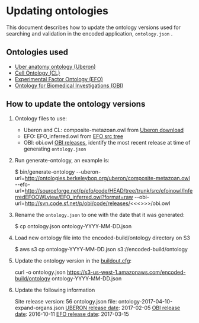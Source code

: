 Updating ontologies
=========================

This document describes how to update the ontology versions used for searching and validation in the encoded application, ```ontology.json``` .

Ontologies used
---------------- 

* [Uber anatomy ontology (Uberon)]
* [Cell Ontology (CL)]
* [Experimental Factor Ontology (EFO)]
* [Ontology for Biomedical Investigations (OBI)]

How to update the ontology versions
---------------- 

1. Ontology files to use:
	
	* Uberon and CL: composite-metazoan.owl  from [Uberon download]
	* EFO: EFO_inferred.owl from [EFO src tree]
	* OBI: obi.owl [OBI releases], identify the most recent release at time of generating ```ontology.json```

2. Run generate-ontology, an example is: 

	$ bin/generate-ontology --uberon-url=http://ontologies.berkeleybop.org/uberon/composite-metazoan.owl --efo-url=http://sourceforge.net/p/efo/code/HEAD/tree/trunk/src/efoinowl/InferredEFOOWLview/EFO_inferred.owl?format=raw --obi-url=http://svn.code.sf.net/p/obi/code/releases/<<<<USE THE MOST RECENT DATE HERE>>>>/obi.owl

3. Rename the ```ontology.json``` to one with the date that it was generated:

	$ cp ontology.json ontology-YYYY-MM-DD.json

4. Load new ontology file into the encoded-build/ontology directory on S3

	$ aws s3 cp ontology-YYYY-MM-DD.json s3://encoded-build/ontology

5.  Update the ontology version in the [buildout.cfg]:

	curl -o ontology.json https://s3-us-west-1.amazonaws.com/encoded-build/ontology ontology-YYYY-MM-DD.json

6.  Update the following information
    
    Site release version: 56
    ontology.json file: ontology-2017-04-10-expand-organs.json
    [UBERON release date]: 2017-02-05
    [OBI release date]: 2016-10-11
    [EFO release date]: 2017-03-15


[Uber anatomy ontology (Uberon)]: http://uberon.org/
[Cell Ontology (CL)]: http://cellontology.org/
[Experimental Factor Ontology (EFO)]: http://www.ebi.ac.uk/efo
[Ontology for Biomedical Investigations (OBI)]: http://obi-ontology.org/
[Uberon download]: http://uberon.github.io/downloads.html
[EFO src tree]: https://sourceforge.net/p/efo/code/HEAD/tree/trunk/src/efoinowl/InferredEFOOWLview/
[OBI releases]: http://svn.code.sf.net/p/obi/code/releases/
[buildout.cfg]: ../../../buildout.cfg
[UBERON release date]: http://uberon.github.io/
[OBI release date]: http://www.ontobee.org/ontology/OBI 
[EFO release date]: https://sourceforge.net/p/efo/code/HEAD/tree/trunk/src/efoinowl/InferredEFOOWLview/